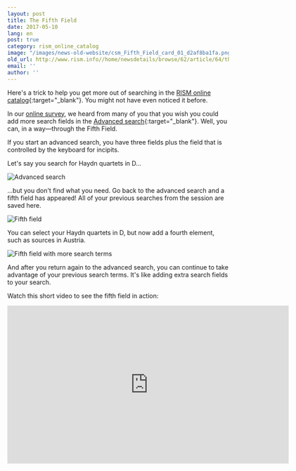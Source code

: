 ```yaml
---
layout: post
title: The Fifth Field
date: 2017-05-10
lang: en
post: true
category: rism_online_catalog
image: "/images/news-old-website/csm_Fifth_Field_card_01_d2af8ba1fa.png"
old_url: http://www.rism.info//home/newsdetails/browse/62/article/64/the-fifth-field.html
email: ''
author: ''
---
```



Here's a trick to help you get more out of searching in the [RISM online catalog](https://opac.rism.info/){:target="_blank"}. You might not have even noticed it before.

In our [online survey](/community/survey-2014-2015.html), we heard from many of you that you wish you could add more search fields in the [Advanced search](https://opac.rism.info/metaopac/start.do?View=rism&SearchType=2&Language=en){:target="_blank"}. Well, you can, in a way—through the Fifth Field.

If you start an advanced search, you have three fields plus the field that is controlled by the keyboard for incipits.

Let's say you search for Haydn quartets in D...

![Advanced search](http://rism.info/resources-old-website/news/Fuenftes_Feld1.jpg)

...but you don't find what you need. Go back to the advanced search and a fifth field has appeared! All of your previous searches from the session are saved here.

![Fifth field](http://rism.info/resources-old-website/news/Fuenftes_Feld2_1010_x_395.jpg)

You can select your Haydn quartets in D, but now add a fourth element, such as sources in Austria.

![Fifth field with more search terms](http://rism.info/resources-old-website/news/Fuenftes_Feld3_1007_x_363.jpg)


And after you return again to the advanced search, you can continue to take advantage of your previous search terms. It's like adding extra search fields to your search.



Watch this short video to see the fifth field in action:

<iframe src="https://www.youtube.com/embed/Qboev7w_QJI?ecver=2" width="640" height="360" frameborder="0" allowfullscreen></iframe>



